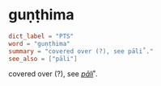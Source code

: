 # guṇṭhima

``` toml
dict_label = "PTS"
word = "guṇṭhima"
summary = "covered over (?), see pāli˚."
see_also = ["pāli"]
```

covered over (?), see *[pāli](pāli.md)*˚.

